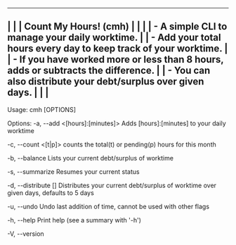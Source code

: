  ______________________________________________________________________________________
|                                                                                      |
|   Count My Hours! (cmh)                                                              |
|                                                                                      |
|   - A simple CLI to manage your daily worktime.                                      |
|   - Add your total hours every day to keep track of your worktime.                   |
|   - If you have worked more or less than 8 hours, adds or subtracts the difference.  |
|   - You can also distribute your debt/surplus over given days.                       |
|                                                                                      |
 --------------------------------------------------------------------------------------


Usage: cmh [OPTIONS]

Options:
  -a, --add <[hours]:[minutes]>
          Adds [hours]:[minutes] to your daily worktime

  -c, --count <[t|p]>
          counts the total(t) or pending(p) hours for this month

  -b, --balance
          Lists your current debt/surplus of worktime

  -s, --summarize
          Resumes your current status

  -d, --distribute [<number>]
          Distributes your current debt/surplus of worktime over given days, defaults to 5 days

  -u, --undo
          Undo last addition of time, cannot be used with other flags

  -h, --help
          Print help (see a summary with '-h')

  -V, --version
